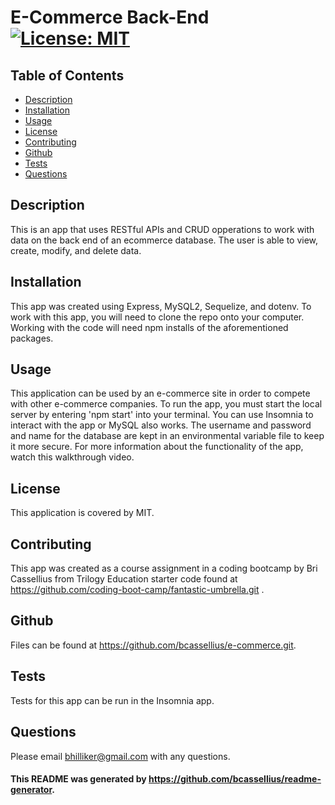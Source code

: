 
# E-Commerce Back-End [![License: MIT](https://img.shields.io/badge/License-MIT-yellow.svg)](https://opensource.org/licenses/MIT)

## Table of Contents
* [Description](#description)
* [Installation](#installation)
* [Usage](#usage)
* [License](#license)
* [Contributing](#contributing)
* [Github](#github)
* [Tests](#tests)
* [Questions](#questions)

<a name='description'></a>
## Description
This is an app that uses RESTful APIs and CRUD opperations to work with data on the back end of an ecommerce database. The user is able to view, create, modify, and delete data.

<a name='installation'></a>
## Installation
This app was created using Express, MySQL2, Sequelize, and dotenv. To work with this app, you will need to clone the repo onto your computer. Working with the code will need npm installs of the aforementioned packages.

<a name='usage'></a>
## Usage
This application can be used by an e-commerce site in order to compete with other e-commerce companies. To run the app, you must start the local server by entering 'npm start' into your terminal. You can use Insomnia to interact with the app or MySQL also works. The username and password and name for the database are kept in an environmental variable file to keep it more secure. For more information about the functionality of the app, watch this walkthrough video.

<a name='license'></a>
## License
This application is covered by MIT.

<a name='contributing'></a>
## Contributing
This app was created as a course assignment in a coding bootcamp by Bri Cassellius from Trilogy Education starter code found at https://github.com/coding-boot-camp/fantastic-umbrella.git .

<a name='github'></a>
## Github
Files can be found at https://github.com/bcassellius/e-commerce.git.

<a name='tests'></a>
## Tests
Tests for this app can be run in the Insomnia app.

<a name='questions'></a>
## Questions
Please email bhilliker@gmail.com with any questions. 

#### This README was generated by https://github.com/bcassellius/readme-generator.
  

